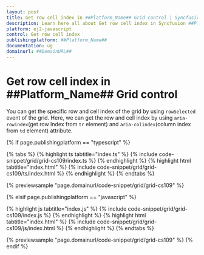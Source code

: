 ```yaml
---
layout: post
title: Get row cell index in ##Platform_Name## Grid control | Syncfusion
description: Learn here all about Get row cell index in Syncfusion ##Platform_Name## Grid control of Syncfusion Essential JS 2 and more.
platform: ej2-javascript
control: Get row cell index 
publishingplatform: ##Platform_Name##
documentation: ug
domainurl: ##DomainURL##
---
```


# Get row cell index in ##Platform_Name## Grid control

You can get the specific row and cell index of the grid by using `rowSelected` event of the grid. Here, we can get the row and cell index by using `aria-rowindex`(get row Index from `tr` element) and `aria-colindex`(column index from `td` element) attribute.

{% if page.publishingplatform == "typescript" %}

 {% tabs %}
{% highlight ts tabtitle="index.ts" %}
{% include code-snippet/grid/grid-cs109/index.ts %}
{% endhighlight %}
{% highlight html tabtitle="index.html" %}
{% include code-snippet/grid/grid-cs109/ts/index.html %}
{% endhighlight %}
{% endtabs %}
        
{% previewsample "page.domainurl/code-snippet/grid/grid-cs109" %}

{% elsif page.publishingplatform == "javascript" %}

{% highlight js tabtitle="index.js" %}
{% include code-snippet/grid/grid-cs109/index.js %}
{% endhighlight %}
{% highlight html tabtitle="index.html" %}
{% include code-snippet/grid/grid-cs109/js/index.html %}
{% endhighlight %}
{% endtabs %}

{% previewsample "page.domainurl/code-snippet/grid/grid-cs109" %}
{% endif %}
